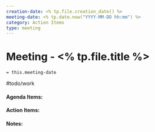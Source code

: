 ```yaml
---
creation-date: <% tp.file.creation_date() %> 
meeting-date: <% tp.date.now("YYYY-MM-DD hh:mm") %>
category: Action Items
type: meeting
---
```


# Meeting - <% tp.file.title %>
`= this.meeting-date`

#todo/work 

#### Agenda Items:

#### Action Items:

#### Notes:

